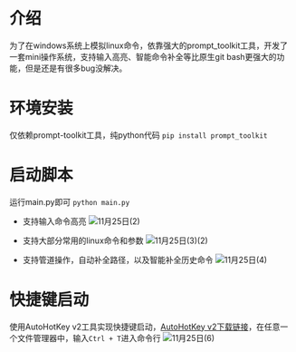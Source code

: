 # 介绍
为了在windows系统上模拟linux命令，依靠强大的prompt_toolkit工具，开发了一套mini操作系统，支持输入高亮、智能命令补全等比原生git bash更强大的功能，但是还是有很多bug没解决。

# 环境安装
仅依赖prompt-toolkit工具，纯python代码
```pip install prompt_toolkit```

# 启动脚本
运行main.py即可
```python main.py```

- 支持输入命令高亮
![11月25日(2)](https://github.com/user-attachments/assets/d7912abc-7c6f-4f1e-ab2c-2ff7bd8409ae)

- 支持大部分常用的linux命令和参数
![11月25日(3)(2)](https://github.com/user-attachments/assets/cb1a70e0-edd9-45a9-999e-90ca8ae60c9f)

- 支持管道操作，自动补全路径，以及智能补全历史命令
![11月25日(4)](https://github.com/user-attachments/assets/3f98fa80-e495-41bd-aabc-341b5b485f9d)

# 快捷键启动
使用AutoHotKey v2工具实现快捷键启动，[AutoHotKey v2下载链接](https://www.autohotkey.com/download/ahk-v2.exe)，在任意一个文件管理器中，输入`Ctrl + T`进入命令行
![11月25日(6)](https://github.com/user-attachments/assets/9045f3f8-17e0-43c9-bd54-6fc9ff37c501)
